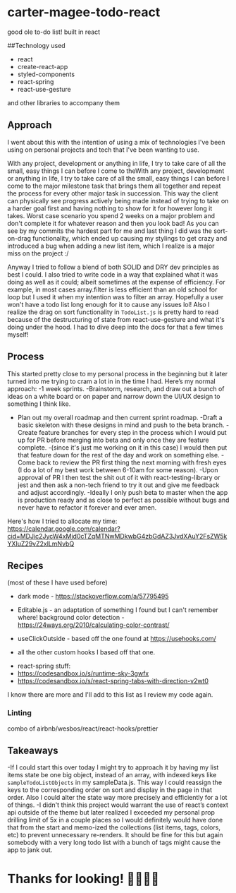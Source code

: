 # carter-magee-todo-react
good ole to-do list! built in react

##Technology used
* react
* create-react-app
* styled-components
* react-spring
* react-use-gesture

and other libraries to accompany them

## Approach

I went about this with the intention of using a mix of technologies I've been using on personal projects and tech that I've been wanting to use. 

With any project, development or anything in life, I try to take care of all the small, easy things I can before I come to theWith any project, development or anything in life, I try to take care of all the small, easy things I can before I come to the major milestone task that brings them all together and repeat the process for every other major task in succession. This way the client can physically see progress actively being made instead of trying to take on a harder goal first and having nothing to show for it for however long it takes. Worst case scenario you spend 2 weeks on a major problem and don't complete it for whatever reason and then you look bad! As you can see by my commits the hardest part for me and last thing I did was the sort-on-drag functionality, which ended up causing my stylings to get crazy and introduced a bug when adding a new list item, which I realize is a major miss on the project :/

Anyway I tried to follow a blend of both SOLID and DRY dev principles as best I could. I also tried to write code in a way that explained what it was doing as well as it could; albeit sometimes at the expense of efficiency. For example, in most cases array.filter is less efficient than an old school for loop but I used it when my intention was to filter an array. Hopefully a user won't have a todo list long enough for it to cause any issues lol! Also I realize the drag on sort functionality in `TodoList.js` is pretty hard to read because of the destructuring of state from react-use-gesture and what it's doing under the hood. I had to dive deep into the docs for that a few times myself! 

## Process 
This started pretty close to my personal process in the beginning but it later turned into me trying to cram a lot in in the time I had. 
Here’s my normal approach:
-1 week sprints. 
-Brainstorm, research, and draw out a bunch of ideas on a white board or on paper and narrow down the UI/UX design to something I think like. 
- Plan out my overall roadmap and then current sprint roadmap.
-Draft a basic skeleton with these designs in mind and push to the beta branch. 
-Create feature branches for every step in the process which I would put up for PR before merging into beta and only once they are feature complete. 
-(since it's just me working on it in this case) I would then put that feature down for the rest of the day and work on something else.
-Come back to review the PR first thing the next morning with fresh eyes (I do a lot of my best work between 6-10am for some reason). 
-Upon approval of PR I then test the shit out of it with react-testing-library or jest and then ask a non-tech friend to try it out and give me feedback and adjust accordingly. 
-Ideally I only push beta to master when the app is production ready and as close to perfect as possible without bugs and never have to refactor it forever and ever amen. 

Here's how I tried to allocate my time: https://calendar.google.com/calendar?cid=MDJic2JycW4xMjd0cTZqMTNwMDkwbG4zbGdAZ3JvdXAuY2FsZW5kYXIuZ29vZ2xlLmNvbQ

## Recipes 
(most of these I have used before)
* dark mode - https://stackoverflow.com/a/57795495

* Editable.js - an adaptation of something I found but I can't remember where!
background color detection - https://24ways.org/2010/calculating-color-contrast/

* useClickOutside - based off the one found at https://usehooks.com/
 - all the other custom hooks I based off that one. 

* react-spring stuff:
* https://codesandbox.io/s/runtime-sky-3gwfx  
* https://codesandbox.io/s/react-spring-tabs-with-direction-v2wt0

I know there are more and I'll add to this list as I review my code again.

### Linting 
combo of airbnb/wesbos/react/react-hooks/prettier

## Takeaways 
-If I could start this over today I might try to approach it by having my list items state be one big object, instead of an array, with indexed keys like `sampleTodoListObjects` in my sampleData.js. This way I could reassign the keys to the corresponding order on sort and display in the page in that order. Also I could alter the state way more precisely and efficiently for a lot of things. 
-I didn't think this project would warrant the use of react’s context api outside of the theme but later realized I exceeded my personal prop drilling limit of 5x in a couple places so I would definitely would have done that from the start and memo-ized the collections (list items, tags, colors, etc) to prevent unnecessary re-renders. It should be fine for this but again somebody with a very long todo list with a bunch of tags might cause the app to jank out.

# Thanks for looking! 👨🏻‍💻💗
